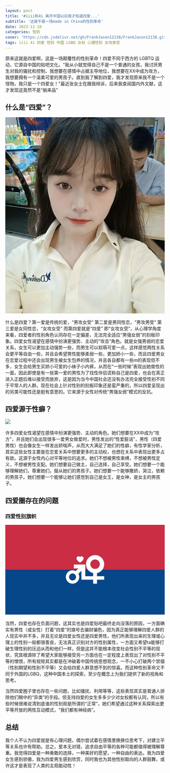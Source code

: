 ```yaml
---
layout: post
title: '#iiii和4i 离开中国以后我才知道四爱...'
subtitle: '这是不是一场made in China的性别革命'
date: 2023-12-10
categories: 性别
cover: 'https://cdn.jsdelivr.net/gh/FrankJason12138/FrankJason12138.github.io@main/assets/img/%E5%9B%9B%E7%88%B1.png'
tags: iiii 4i 四爱 性别 中国 LGBQ 女权 心理性别 女攻男受 
---
```


原来这就是四爱啊，这是一场颠覆性的性别革命！四爱不同于西方的 LGBTQ 运动，它源自中国的贴吧文化。“我从小就觉得自己不是一个普通的女孩，我讨厌男生对我的骚扰和控制，我想要在感情中占据主导地位，我想要在XX中成为攻方，我想要拥有一个温柔可爱的男孩子。直到我了解到四爱，我才发现原来我不是一个怪物，我只是一个四爱女！"最近张女士在跟我倾诉，后来我查阅国内外文献，这才发现这竟然不是“舶来品”

## 什么是“四爱”？

![](/assets/img/美女.jpg)

什么是四爱？第一爱是传统的爱，“男攻女受” 第二爱是男同性恋，“男攻男受” 第三爱是女同性恋，“女攻女受” 而第四爱就是“四爱” 即“女攻女受”，从心理学角度来看，四爱者的性别角色认同存在一定偏差，无法完全适应“男强女弱”的刻板印象。四爱女性渴望在感情中扮演更强势、主动的“攻击”角色。就是女强男弱的恋爱关系，女生可以更加主动强势一些，而男生可以软萌可爱一点，这样感觉两性关系会更平等自由一些，并且会希望男性能够柔弱一些，更加娇小一些，而且四爱男女在恋爱过程中还会出现男生被女生包养的情况，并且各自都有一些m的表现但不多，女生会给男生买娇小可爱的小袜子小内裤，从而在“一些时候”表现出她兽性的一面，因此即使是有一些第一爱的男性为了找性伴侣谎称自己是四爱，也会在真正进入正题后难以接受而放弃，这是因为当今中国社会还没有办法完全接受性别不同于平常人的人群。现在社会上针对性别的刻板印象还是蛮严重的，所以四爱呈现出的另类可能性还是挺有意思的。它来源于女性对传统“男强女弱”模式的反抗。

## 四爱源于性癖？

![](https://regengbaike.com/uploads/20230210/392e4dfd4a3dfab64f532c351b0a4ceb.jpg)

许多四爱女性渴望在感情中扮演更强势、主动的角色。她们想要在XX中成为“攻方”，并且她们会出现很多一爱男女做爱时，男性发出的“性爱脏话”，男性（四爱男性）也会像女生一样发出娇喘声，从而大大满足了她们的性癖，有性学家分析，其实这些女性主要是在恋爱关系中想要更多的主动权，也想在关系中表现出更多占有欲。这源于女性内心对平等地位的追求。她们不想被男性束缚，不想被男性定义，不想被男性支配。她们想要自己做主，自己选择，自己享受。她们想要一个能够理解她们，尊重她们，服从她们的男孩子。她们想要一个能够撒娇，哭泣，依赖的男孩子。她们想要一个能够让她们感觉到自己是女王，是女神，是女主的男孩子。

## 四爱圈存在的问题
### 四爱性别旗帜
![四爱旗帜](/assets/img/4iflag.jpg)


当然，四爱也存在负面问题，这其实也是四爱贴吧最终走向没落的原因，一方面确实有男性（或女性）打着“四爱”的旗号去骗财骗色，因为真正能够理解四爱人群的人现实中并不多，并且无论是四爱女性还是四爱男性，他们所表现出来的生理或心理上的性别一般都很善良，无法真正识别对方的性别属性，一方面又希望ta能够打破生理性别的压迫从而和他们一样，但是这并不能根本改变社会性别不平等的现状，究其根源除了希望大家能够接受另一方面也在一定程度上表现出了对性别不平等的憎恨，所有规矩其实都是在冲破着中国传统思想观念，一不小心打破两个禁锢（性别期望和性别不平等）又会给四爱人群意想不到的惊喜。而这种性别革命又不同于外国的LGBQ，这种中国本土的探索，至少在概念上为我们提供了新的视角和思考。

当然四爱圈子里也存在一些问题，比如骚扰、利用等等，这些表现其实是普通人排除他们眼中的“异类”的手段。但支持四爱的女生多多少少对女权都有认同，所以有些时候很难说清到底谁的性别观是所谓的“正常”，她们希望通过这种关系探索出更平等开放的两性互动模式，“我们都有神经病”。

## 总结

我个人不认为四爱就是有心理问题，偶尔尝试着在感情里换换位思考下，对建立平等关系也许有帮助。总之，爱本无对错，追求自由平等的各种可能都值得被理解尊重。我觉得四爱是一种勇敢的选择，一种美好的愿望，一种自由的表达。我为四爱女生感到骄傲，我为四爱男生感到欣赏，同时我也为其他性别取向的人群鼓舞，或许这才是表现了人类的主观能动性！

